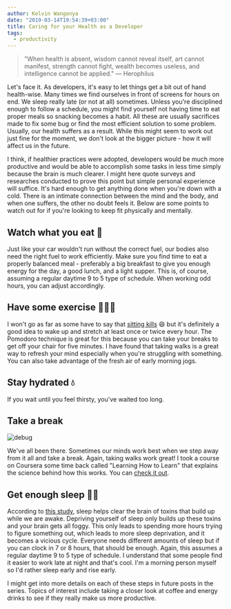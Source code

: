 ```yaml
---
author: Kelvin Wangonya
date: "2019-03-14T19:54:39+03:00"
title: Caring for your Health as a Developer
tags:
  - productivity
---
```


> \"When health is absent, wisdom cannot reveal itself, art cannot
> manifest, strength cannot fight, wealth becomes useless, and
> intelligence cannot be applied.\" ― Herophilus

Let's face it. As developers, it's easy to let things get a bit out of
hand health-wise. Many times we find ourselves in front of screens for
hours on end. We sleep really late (or not at all) sometimes. Unless
you're disciplined enough to follow a schedule, you might find yourself
not having time to eat proper meals so snacking becomes a habit. All
these are usually sacrifices made to fix some bug or find the most
efficient solution to some problem. Usually, our health suffers as a
result. While this might seem to work out just fine for the moment, we
don't look at the bigger picture - how it will affect us in the future.

I think, if healthier practices were adopted, developers would be much
more productive and would be able to accomplish some tasks in less time
simply because the brain is much clearer. I might here quote surveys and
researches conducted to prove this point but simple personal experience
will suffice. It's hard enough to get anything done when you're down
with a cold. There is an intimate connection between the mind and the
body, and when one suffers, the other no doubt feels it. Below are some
points to watch out for if you're looking to keep fit physically and
mentally.

## Watch what you eat 🥘

Just like your car wouldn't run without the correct fuel, our bodies
also need the right fuel to work efficiently. Make sure you find time to
eat a properly balanced meal - preferably a big breakfast to give you
enough energy for the day, a good lunch, and a light supper. This is, of
course, assuming a regular daytime 9 to 5 type of schedule. When working
odd hours, you can adjust accordingly.

## Have some exercise 🏃🏽‍♂️

I won't go as far as some have to say that [sitting
kills](https://edition.cnn.com/2017/09/11/health/sitting-increases-risk-of-death-study/index.html)
😄 but it's definitely a good idea to wake up and stretch at least once
or twice every hour. The Pomodoro technique is great for this because
you can take your breaks to get off your chair for five minutes. I have
found that taking walks is a great way to refresh your mind especially
when you're struggling with something. You can also take advantage of
the fresh air of early morning jogs.

## Stay hydrated 💧

If you wait until you feel thirsty, you've waited too long.

## Take a break

![debug](https://i.redd.it/mdjsol1eiad11.jpg)

We've all been there. Sometimes our minds work best when we step away
from it all and take a break. Again, taking walks work great! I took a
course on Coursera some time back called \"Learning How to Learn\" that
explains the science behind how this works. You can [check it
out](https://www.coursera.org/lecture/learning-how-to-learn/introduction-to-the-focused-and-diffuse-modes-75EsZ).

## Get enough sleep 🛌💤

According to [this
study](https://www.ncbi.nlm.nih.gov/pmc/articles/PMC3880190/), sleep
helps clear the brain of toxins that build up while we are awake.
Depriving yourself of sleep only builds up these toxins and your brain
gets all foggy. This only leads to spending more hours trying to figure
something out, which leads to more sleep deprivation, and it becomes a
vicious cycle. Everyone needs different amounts of sleep but if you can
clock in 7 or 8 hours, that should be enough. Again, this assumes a
regular daytime 9 to 5 type of schedule. I understand that some people
find it easier to work late at night and that's cool. I'm a morning
person myself so I'd rather sleep early and rise early.

I might get into more details on each of these steps in future posts in
the series. Topics of interest include taking a closer look at coffee
and energy drinks to see if they really make us more productive.
